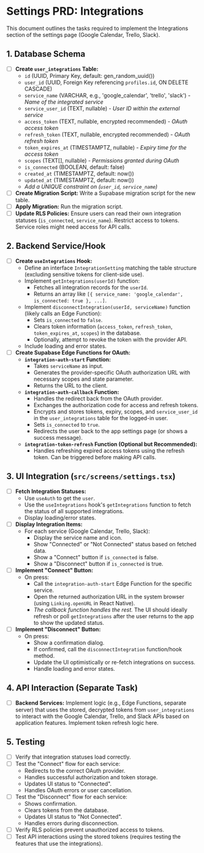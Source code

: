 # Settings PRD: Integrations

This document outlines the tasks required to implement the Integrations section of the settings page (Google Calendar, Trello, Slack).

## 1. Database Schema

-   [ ] **Create `user_integrations` Table:**
    -   `id` (UUID, Primary Key, default: gen_random_uuid())
    -   `user_id` (UUID, Foreign Key referencing `profiles.id`, ON DELETE CASCADE)
    -   `service_name` (VARCHAR, e.g., 'google_calendar', 'trello', 'slack') - *Name of the integrated service*
    -   `service_user_id` (TEXT, nullable) - *User ID within the external service*
    -   `access_token` (TEXT, nullable, encrypted recommended) - *OAuth access token*
    -   `refresh_token` (TEXT, nullable, encrypted recommended) - *OAuth refresh token*
    -   `token_expires_at` (TIMESTAMPTZ, nullable) - *Expiry time for the access token*
    -   `scopes` (TEXT[], nullable) - *Permissions granted during OAuth*
    -   `is_connected` (BOOLEAN, default: false)
    -   `created_at` (TIMESTAMPTZ, default: now())
    -   `updated_at` (TIMESTAMPTZ, default: now())
    -   *Add a UNIQUE constraint on (`user_id`, `service_name`)*
-   [ ] **Create Migration Script:** Write a Supabase migration script for the new table.
-   [ ] **Apply Migration:** Run the migration script.
-   [ ] **Update RLS Policies:** Ensure users can read their own integration statuses (`is_connected`, `service_name`). Restrict access to tokens. Service roles might need access for API calls.

## 2. Backend Service/Hook

-   [ ] **Create `useIntegrations` Hook:**
    -   Define an interface `IntegrationSetting` matching the table structure (excluding sensitive tokens for client-side use).
    -   Implement `getIntegrations(userId)` function:
        -   Fetches all integration records for the `userId`.
        -   Returns an array like `[{ service_name: 'google_calendar', is_connected: true }, ...]`.
    -   Implement `disconnectIntegration(userId, serviceName)` function (likely calls an Edge Function):
        -   Sets `is_connected` to `false`.
        -   Clears token information (`access_token`, `refresh_token`, `token_expires_at`, `scopes`) in the database.
        -   Optionally, attempt to revoke the token with the provider API.
    -   Include loading and error states.
-   [ ] **Create Supabase Edge Functions for OAuth:**
    -   **`integration-auth-start` Function:**
        -   Takes `serviceName` as input.
        -   Generates the provider-specific OAuth authorization URL with necessary scopes and state parameter.
        -   Returns the URL to the client.
    -   **`integration-auth-callback` Function:**
        -   Handles the redirect back from the OAuth provider.
        -   Exchanges the authorization code for access and refresh tokens.
        -   Encrypts and stores tokens, expiry, scopes, and `service_user_id` in the `user_integrations` table for the logged-in user.
        -   Sets `is_connected` to `true`.
        -   Redirects the user back to the app settings page (or shows a success message).
    -   **`integration-token-refresh` Function (Optional but Recommended):**
        -   Handles refreshing expired access tokens using the refresh token. Can be triggered before making API calls.

## 3. UI Integration (`src/screens/settings.tsx`)

-   [ ] **Fetch Integration Statuses:**
    -   Use `useAuth` to get the `user`.
    -   Use the `useIntegrations` hook's `getIntegrations` function to fetch the status of all supported integrations.
    -   Display loading/error states.
-   [ ] **Display Integration Items:**
    -   For each service (Google Calendar, Trello, Slack):
        -   Display the service name and icon.
        -   Show "Connected" or "Not Connected" status based on fetched data.
        -   Show a "Connect" button if `is_connected` is false.
        -   Show a "Disconnect" button if `is_connected` is true.
-   [ ] **Implement "Connect" Button:**
    -   On press:
        -   Call the `integration-auth-start` Edge Function for the specific service.
        -   Open the returned authorization URL in the system browser (using `Linking.openURL` in React Native).
        -   *The callback function handles the rest.* The UI should ideally refresh or poll `getIntegrations` after the user returns to the app to show the updated status.
-   [ ] **Implement "Disconnect" Button:**
    -   On press:
        -   Show a confirmation dialog.
        -   If confirmed, call the `disconnectIntegration` function/hook method.
        -   Update the UI optimistically or re-fetch integrations on success.
        -   Handle loading and error states.

## 4. API Interaction (Separate Task)

-   [ ] **Backend Services:** Implement logic (e.g., Edge Functions, separate server) that uses the stored, decrypted tokens from `user_integrations` to interact with the Google Calendar, Trello, and Slack APIs based on application features. Implement token refresh logic here.

## 5. Testing

-   [ ] Verify that integration statuses load correctly.
-   [ ] Test the "Connect" flow for each service:
    -   Redirects to the correct OAuth provider.
    -   Handles successful authorization and token storage.
    -   Updates UI status to "Connected".
    -   Handles OAuth errors or user cancellation.
-   [ ] Test the "Disconnect" flow for each service:
    -   Shows confirmation.
    -   Clears tokens from the database.
    -   Updates UI status to "Not Connected".
    -   Handles errors during disconnection.
-   [ ] Verify RLS policies prevent unauthorized access to tokens.
-   [ ] Test API interactions using the stored tokens (requires testing the features that use the integrations).
